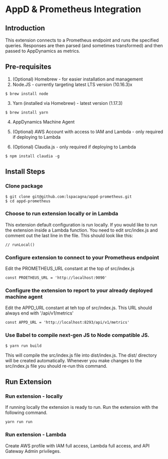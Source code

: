 # AppD &amp; Prometheus Integration

## Introduction

This extension connects to a Prometheus endpoint and runs the specified queries.
Responses are then parsed (and sometimes transformed) and then passed to AppDynamics as metrics.

## Pre-requisites

1. (Optional) Homebrew - for easier installation and management
2. Node.JS - currently targeting latest LTS version (10.16.3)x

```
$ brew install node
```

3. Yarn (installed via Homebrew) - latest version (1.17.3)

```
$ brew install yarn
```

4. AppDynamics Machine Agent

4. (Optional) AWS Account with access to IAM and Lambda - only required if deploying to Lambda

5. (Optional) Claudia.js - only required if deploying to Lambda

```
$ npm install claudia -g
```

## Install Steps

### Clone package

```
$ git clone git@github.com:lspacagna/appd-prometheus.git
$ cd appd-prometheus
```
### Choose to run extension locally or in Lambda

This extension default configuration is run locally. If you would like to run the
extension inside a Lambda function. You need to edit src/index.js and comment
out the last line in the file. This should look like this:

```
// runLocal()
```

### Configure extension to connect to your Prometheus endpoint

Edit the PROMETHEUS_URL constant at the top of src/index.js

```
const PROETHEUS_URL = 'http://localhost:9090'
```
### Configure the extension to report to your already deployed machine agent

Edit the APPD_URL constant at teh top of src/index.js. This URL should always end with
'/api/v1/metrics'

```
const APPD_URL = 'http://localhost:8293/api/v1/metrics'
```

### Use Babel to compile next-gen JS to Node compatible JS.

```
$ yarn run build
```

This will compile the src/index.js file into dist/index.js. The dist/ directory
will be created automatically. Whenever you make changes to the src/index.js
file you should re-run this command.

## Run Extension

### Run extension - locally
If running locally the extension is ready to run. Run the extension with the
following command.

```
yarn run run
```

### Run extension - Lambda

Create AWS profile with IAM full access, Lambda full access, and API Gateway Admin privileges.
